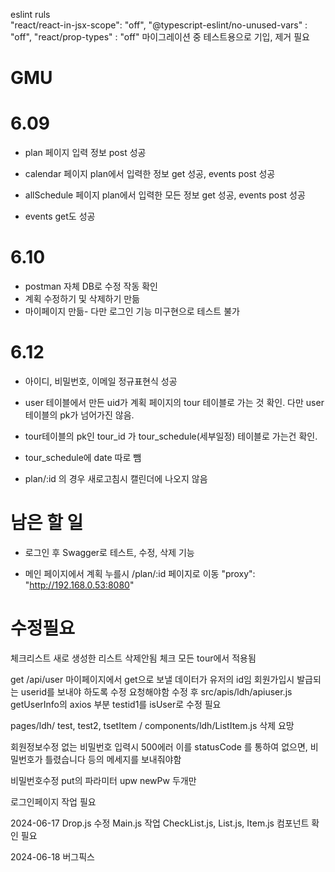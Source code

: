 eslint
ruls  
 "react/react-in-jsx-scope": "off",
"@typescript-eslint/no-unused-vars" : "off",
"react/prop-types" : "off"
마이그레이션 중 테스트용으로 기입, 제거 필요

# GMU

# 6.09

- plan 페이지 입력 정보 post 성공

- calendar 페이지 plan에서 입력한 정보 get 성공, events post 성공

- allSchedule 페이지 plan에서 입력한 모든 정보 get 성공, events post 성공

- events get도 성공

# 6.10

- postman 자체 DB로 수정 작동 확인
- 계획 수정하기 및 삭제하기 만듦
- 마이페이지 만듦- 다만 로그인 기능 미구현으로 테스트 불가

# 6.12

- 아이디, 비밀번호, 이메일 정규표현식 성공

- user 테이블에서 만든 uid가 계획 페이지의 tour 테이블로 가는 것 확인. 다만 user테이블의 pk가 넘어가진 않음.

- tour테이블의 pk인 tour_id 가 tour_schedule(세부일정) 테이블로 가는건 확인.

- tour_schedule에 date 따로 뺌

- plan/:id 의 경우 새로고침시 캘린더에 나오지 않음

# 남은 할 일

- 로그인 후 Swagger로 테스트, 수정, 삭제 기능

- 메인 페이지에서 계획 누를시 /plan/:id 페이지로 이동
  "proxy": "http://192.168.0.53:8080"

# 수정필요

체크리스트 새로 생성한 리스트 삭제안됨
체크 모든 tour에서 적용됨

get /api/user 마이페이지에서 get으로 보낼 데이터가 유저의 id임
회원가입시 발급되는 userid를 보내야 하도록 수정 요청해야함
수정 후 src/apis/ldh/apiuser.js getUserInfo의 axios 부분
testid1를 isUser로 수정 필요

pages/ldh/ test, test2, tsetItem / components/ldh/ListItem.js 삭제 요망

회원정보수정 없는 비밀번호 입력시 500에러
이를 statusCode 를 통하여 없으면, 비밀번호가 틀렸습니다 등의 메세지를 보내줘야함

비밀번호수정 put의 파라미터
upw newPw 두개만

로그인페이지 작업 필요

2024-06-17
Drop.js 수정
Main.js 작업
CheckList.js, List.js, Item.js 컴포넌트 확인 필요

2024-06-18
버그픽스
